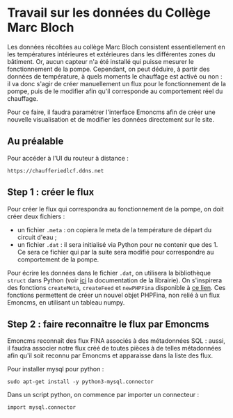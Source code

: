 # Travail sur les données du Collège Marc Bloch 

Les données récoltées au collège Marc Bloch consistent essentiellement en les températures intérieures et extérieures dans les différentes zones du bâtiment. Or, aucun capteur
n'a été installé qui puisse mesurer le fonctionnement de la pompe. Cependant, on peut déduire, à partir des données de température, à quels moments le chauffage est activé ou non :
il va donc s'agir de créer manuellement un flux pour le fonctionnement de la pompe, puis de le modifier afin qu'il corresponde au comportement réel du chauffage. 

Pour ce faire, il faudra paramétrer l'interface Emoncms afin de créer une nouvelle visualisation et de modifier les données directement sur le site. 


## Au préalable 

Pour accéder à l'UI du routeur à distance : 
```
https://chaufferiedlcf.ddns.net 
```

## Step 1 : créer le flux 

Pour créer le flux qui correspondra au fonctionnement de la pompe, on doit créer deux fichiers : 
* un fichier `.meta` : on copiera le meta de la température de départ du circuit d'eau ;
* un fichier `.dat` : il sera initialisé via Python pour ne contenir que des 1. Ce sera ce fichier qui par la suite sera modifié pour correspondre au comportement de la pompe. 

Pour écrire les données dans le fichier `.dat`, on utilisera la bibliothèque `struct` dans Python (voir [ici](https://docs.python.org/3/library/struct.html) la documentation de la librairie). 
On s'inspirera des fonctions `createMeta`, `createFeed` et `newPHPFina` disponible à [ce lien](https://github.com/alexandrecuer/tf_works/blob/master/BIOS/src/tools/phpfina.py). Ces fonctions permettent de créer un nouvel objet PHPFina, non relié à un flux Emoncms, en utilisant un tableau numpy. 


## Step 2 : faire reconnaître le flux par Emoncms 

Emoncms reconnaît des flux FINA associés à des métadonnées SQL : aussi, il faudra associer notre flux créé de toutes pièces à de telles métadonnées afin qu'il soit reconnu par Emoncms et apparaisse dans la liste des flux. 

Pour installer mysql pour python : 

```
sudo apt-get install -y python3-mysql.connector
```

Dans un script python, on commence par importer un connecteur :

```
import mysql.connector
```

  

